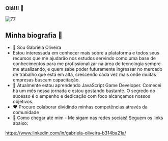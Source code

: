 ### Olá!!! 👋

![77](https://user-images.githubusercontent.com/111095992/194445029-53c1f406-7540-45e2-840f-12ea554af5ff.gif)


## Minha biografia :woman:

- :wave: Sou Gabriela Oliveira 
- Estou interessada em conhecer mais sobre a plataforma e todos seus recursos que me ajudarão nos estudos servindo como uma base de conhecimentos para me profissionalizar na área de tecnologia sempre me atualizando, e quem sabe poder futuramente ingressar no mercado de trabalho que está em alta, crescendo cada vez mais onde muitas empresas buscam capacitação.
- :eyes: Atualmente estou aprendendo JavaScript Game Developer. Comecei há um mês nessa jornada e estou gostando bastante. O segredo do sucesso é o empenho e dedicação com foco alcançamos nossos objetivos.
- :heart: Procuro colaborar dividindo minhas competências através da comunidade
- :girl: Como chegar até mim - Me sigam nas redes sociais! Seguem os links abaixo:

https://www.linkedin.com/in/gabriela-oliveira-b314ba21a/
